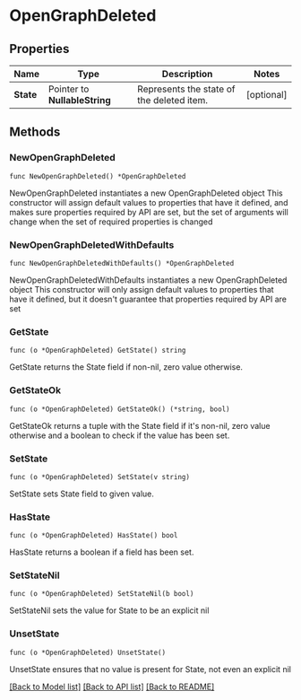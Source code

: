 # OpenGraphDeleted

## Properties

Name | Type | Description | Notes
------------ | ------------- | ------------- | -------------
**State** | Pointer to **NullableString** | Represents the state of the deleted item. | [optional] 

## Methods

### NewOpenGraphDeleted

`func NewOpenGraphDeleted() *OpenGraphDeleted`

NewOpenGraphDeleted instantiates a new OpenGraphDeleted object
This constructor will assign default values to properties that have it defined,
and makes sure properties required by API are set, but the set of arguments
will change when the set of required properties is changed

### NewOpenGraphDeletedWithDefaults

`func NewOpenGraphDeletedWithDefaults() *OpenGraphDeleted`

NewOpenGraphDeletedWithDefaults instantiates a new OpenGraphDeleted object
This constructor will only assign default values to properties that have it defined,
but it doesn't guarantee that properties required by API are set

### GetState

`func (o *OpenGraphDeleted) GetState() string`

GetState returns the State field if non-nil, zero value otherwise.

### GetStateOk

`func (o *OpenGraphDeleted) GetStateOk() (*string, bool)`

GetStateOk returns a tuple with the State field if it's non-nil, zero value otherwise
and a boolean to check if the value has been set.

### SetState

`func (o *OpenGraphDeleted) SetState(v string)`

SetState sets State field to given value.

### HasState

`func (o *OpenGraphDeleted) HasState() bool`

HasState returns a boolean if a field has been set.

### SetStateNil

`func (o *OpenGraphDeleted) SetStateNil(b bool)`

 SetStateNil sets the value for State to be an explicit nil

### UnsetState
`func (o *OpenGraphDeleted) UnsetState()`

UnsetState ensures that no value is present for State, not even an explicit nil

[[Back to Model list]](../README.md#documentation-for-models) [[Back to API list]](../README.md#documentation-for-api-endpoints) [[Back to README]](../README.md)


